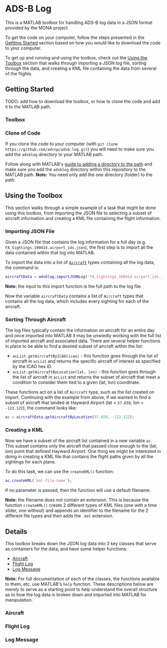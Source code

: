 # ADS-B Log #

This is a MATLAB toolbox for handling ADS-B log data in a JSON format provided by the MONA project.

To get the code on your computer, follow the steps presented in the [Gettting Started](#getting-started) section based on how you would like to download the code to your computer.

To get up and running and using the toolbox, check out the [Using the Toolbox](#using-the-toolbox) section that walks through importing a JSON log file, sorting through the data, and creating a KML file containing the data from several of the flights.


## Getting Started ##

TODO: add how to download the toolbox, or how to clone the code and add it to the MATLAB path.

### Toolbox ###




### Clone of Code ###

If you clone the code to your computer (with `git clone https://github.com/adrnp/adsb-log.git`) you will need to make sure you add the `adsblog` directory to your MATLAB path.

Follow along with MATLAB's [guide to adding a directory to the path](https://www.mathworks.com/help/matlab/matlab_env/add-remove-or-reorder-folders-on-the-search-path.html) and make sure you add the `adsblog` directory within this repository to the MATLAB path.  **Note:** You need only add the one directory (folder) to the path.


## Using the Toolbox ##

This section walks through a simple example of a task that might be done using this toolbox, from importing the JSON file to selecting a subset of aircraft information and creating a KML file containing the flight information.

### Importing JSON File ###

Given a JSON file that contains the log information for a full day (e.g. `FA_Sightings.190414.airport_ids.json`), the first step is to import all the data contained within that log into MATLAB.

To import the data into a list of [`Aircraft`](#aircraft) types containing all the log data, the command is:

```matlab
aircraftData = adsblog.importJSONLog('FA_Sightings.190414.airport_ids.json');
```

**Note:** the input to this import function is the full path to the log file.

Now the variable `aircraftData` contains a list of `Aircraft` types that contains all the log data, which includes every sighting for each of the aircraft.


### Sorting Through Aircraft ###

The log files typically contain the information on aircraft for an entire day and once imported into MATLAB it may be unwiedly working with the full list of imported aircraft and associated data.  There are several helper functions in place to be able to find a desired subset of aircraft within the list:

 - `acList.getAircraftByICAO(icao)` - this function goes through the list of aircraft in `acList` and returns the specific aircraft of interest as specified by the ICAO hex ID.
 - `acList.getAircraftByLocation(lat, lon)` - this function goes through the list of aircraft in `acList` and returns the subset of aircraft that meet a condition to consider them tied to a given (lat, lon) coordinate.

These functions act on a list of `Aircraft` type, such as the list created on import.  Continuing with the example from above, if we wanted to find a subset of aircraft that landed at Hayward Airport (lat = `37.659`, lon = `-122.122`), the command looks like:

```matlab
ac = aircraftData.getAircraftByLocation(37.659, -122.122);
```


### Creating a KML ###

Now we have a subset of the aircraft list contained in a new variable `ac`.  This subset contains only the aircraft that passed close enough to the (lat, lon) point that defined Hayward Airport.  One thing we might be interested in doing in creating a KML file that contains the flight paths given by all the sightings for each plane.

To do this task, we can use the `createKML()` function:

```matlab
ac.createKML('kml-file-name');
```

If no parameter is passed, then the function will use a default filename.

**Note:** the filename does not contain an extension.  This is because the function `createKML()` create 2 different types of KML files (one with a time slider, one without) and appends an identifier to the filename for the 2 different file types and then adds the `.kml` extension.

## Details ##

This toolbox breaks down the JSON log data into 3 key classes that serve as containers for the data, and have some helper functions:

 - [Aircraft](#aircraft)
 - [Flight Log](#flight-log)
 - [Log Message](#log-message)

**Note:** For full documentation of each of the classes, the functions available to them, etc. use MATLAB's `help` function.  These descriptions below are merely to serve as a starting point to help understand the overall structure as to how the log data is broken down and imported into MATLAB for manipulation.

### Aircraft ###




### Flight Log ###



### Log Message ###